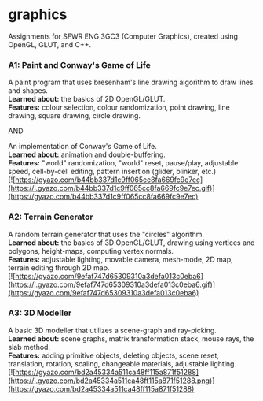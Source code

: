 # graphics
Assignments for SFWR ENG 3GC3 (Computer Graphics), created using OpenGL, GLUT, and C++.

### A1: Paint and Conway's Game of Life
A paint program that uses bresenham's line drawing algorithm to draw lines and shapes.  
**Learned about:** the basics of 2D OpenGL/GLUT.  
**Features:** colour selection, colour randomization, point drawing, line drawing, square drawing, circle drawing.  

AND

An implementation of Conway's Game of Life.   
**Learned about:** animation and double-buffering.  
**Features:** "world" randomization, "world" reset, pause/play, adjustable speed, cell-by-cell editing, pattern insertion (glider, blinker, etc.)  
[![https://gyazo.com/b44bb337d1c9ff065cc8fa669fc9e7ec](https://i.gyazo.com/b44bb337d1c9ff065cc8fa669fc9e7ec.gif)](https://gyazo.com/b44bb337d1c9ff065cc8fa669fc9e7ec)

### A2: Terrain Generator
A random terrain generator that uses the "circles" algorithm.  
**Learned about:** the basics of 3D OpenGL/GLUT, drawing using vertices and polygons, height-maps, computing vertex normals.  
**Features:** adjustable lighting, movable camera, mesh-mode, 2D map, terrain editing through 2D map.  
[![https://gyazo.com/9efaf747d65309310a3defa013c0eba6](https://i.gyazo.com/9efaf747d65309310a3defa013c0eba6.gif)](https://gyazo.com/9efaf747d65309310a3defa013c0eba6)

### A3: 3D Modeller
A basic 3D modeller that utilizes a scene-graph and ray-picking.  
**Learned about:** scene graphs, matrix transformation stack, mouse rays, the slab method.  
**Features:** adding primitive objects, deleting objects, scene reset, translation, rotation, scaling, changeable materials, adjustable lighting.  
[![https://gyazo.com/bd2a45334a511ca48ff115a871f51288](https://i.gyazo.com/bd2a45334a511ca48ff115a871f51288.png)](https://gyazo.com/bd2a45334a511ca48ff115a871f51288)
